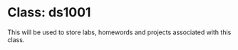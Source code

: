 # Class: ds1001

This will be used to store labs, homewords and projects associated with this class.


